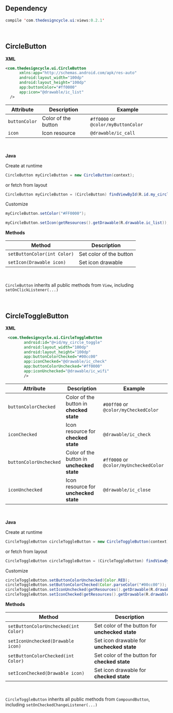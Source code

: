 
## Dependency


```java
compile 'com.thedesigncycle.ui:views:0.2.1'
```

&nbsp;
## CircleButton


**XML**

``` xml
<com.thedesigncycle.ui.CircleButton
	  xmlns:app="http://schemas.android.com/apk/res-auto"
      android:layout_width="100dp"
      android:layout_height="100dp"
      app:buttonColor="#ff0000"
      app:icon="@drawable/ic_list"
  />
```


|Attribute|  Description| Example |
|--|--|--|
|      `buttonColor`   | Color of the button |       `#ff0000` or `@color/myButtonColor`
|`icon`| Icon resource| `@drawable/ic_call`

&nbsp;


**Java**

Create at runtime

```java 
CircleButton myCircleButton = new CircleButton(context);
```


or fetch from layout

```java
CircleButton myCircleButton = (CircleButton) findViewById(R.id.my_circle_button);
```


Customize
```java
myCircleButton.setColor("#FF0000");

myCircleButton.setIcon(getResources().getDrawable(R.drawable.ic_list));
```


**Methods**

|Method| Description  |
|--|--|
| `setButtonColor(int Color)` | Set color of the button |
|`setIcon(Drawable icon)`| Set icon drawable |
&nbsp;

`CircleButton` inherits all public methods from `View`, including `setOnClickListener(...)`


&nbsp;

## CircleToggleButton

**XML**
```xml
 <com.thedesigncycle.ui.CircleToggleButton
        android:id="@+id/my_circle_toggle"
        android:layout_width="100dp"
        android:layout_height="100dp"
        app:buttonColorChecked="#00cc00"
        app:iconChecked="@drawable/ic_check"
        app:buttonColorUnchecked="#ff0000"
        app:iconUnchecked="@drawable/ic_wifi"
        />
```

|Attribute|  Description| Example |
|--|--|--|
|      `buttonColorChecked`   | Color of the button in **checked state** |       `#00ff00` or `@color/myCheckedColor`
|`iconChecked`| Icon resource for **checked state** | `@drawable/ic_check`
|      `buttonColorUnchecked`   | Color of the button in **unchecked state** |       `#ff0000` or `@color/myUncheckedColor`
|`iconUnchecked`| Icon resource for **unchecked state** | `@drawable/ic_close`

&nbsp;

**Java**

Create at runtime
```java
CircleToggleButton circleToggleButton = new CircleToggleButton(context);
```

or fetch from layout
```java
CircleToggleButton circleToggleButton = (CircleToggleButton) findViewById(R.id.my_circle_toggle);
```

Customize
```java
circleToggleButton.setButtonColorUnchecked(Color.RED);
circleToggleButton.setButtonColorChecked(Color.parseColor("#00cc00"));
circleToggleButton.setIconUnchecked(getResources().getDrawable(R.drawable.ic_wifi));
circleToggleButton.setIconChecked(getResources().getDrawable(R.drawable.ic_check));
```

**Methods**

|Method| Description  |
|--|--|
| `setButtonColorUnchecked(int Color)` | Set color of the button for **unchecked state** |
|`setIconUnchecked(Drawable icon)`| Set icon drawable for **unchecked state** |
| `setButtonColorChecked(int Color)` | Set color of the button for **checked state** |
|`setIconChecked(Drawable icon)`| Set icon drawable for **checked state** |

&nbsp;

`CircleToggleButton` inherits all public methods from `CompoundButton`, including `setOnCheckedChangeListener(...)`

